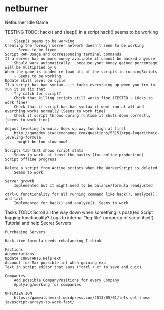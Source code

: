 # netburner
Netburner Idle Game

TESTING TODO:
	hack() and sleep() in a script
		hack() seems to be working
			
		Sleep() seems to be working
	Creating the foreign server network doesn't seem to be working
		--Seems to be fixed 
	Script RAM Usage and corresponding terminal commands
	If a server has no more money available it cannot be hacked anymore
		Should work automatically...because your money gained percentage will be multiplied by 0
	When the game is loaded re-load all of the scripts in runningScripts
		- Seems to be working
	Update skill level on cycle
	If a script has bad syntax...it fucks everything up when you try to run it so fix that
		Try catch for script?
		Check that killing scripts still works fine (TESTED - LOoks to work fine)
		Check that if script has bad syntax it wont run at all and everthing works normally (Seems to work fine)
		Check if script throws during runtime it shuts down correctly (seems to work fine)
		
	Adjust leveling formula. Goes up way too high at first
		http://gamedev.stackexchange.com/questions/55151/rpg-logarithmic-leveling-formula
		- might be too slow now? 
		
	Scripts tab that shows script stats
		Seems to work, at least the basics (for online production)
	Script offline progress
	
	Delete a script from Active scripts when the WorkerScript is deleted
		Seems to work
		
	Server growth
		Implemented but it might need to be balance/formula readjusted
		
	ctrl+C functionality for all running command like hack(), analyze(), and tail 
		Implemented for hack() and analyze(). Seems to work

		
Tasks TODO:
	Scroll all the way down when something is post()ed
	Script logging functionality? Logs to internal "log file" (property of script itself)
	Tutorial and help
	Secret Servers
	
	Purchasing Servers
	
	Hack time formula needs rebalancing I think
	
	Factions
	Augmentations
	Update CONSTANTS.HelpText
	Account for Max possible int when gaining exp
	Text in script editor that says ("ctrl + x" to save and quit)
	
	Companies
		Add possible CompanyPositions for every Company
		Applying/working for companies
	
	OPTIMIZATION
		https://gamealchemist.wordpress.com/2013/05/01/lets-get-those-javascript-arrays-to-work-fast/